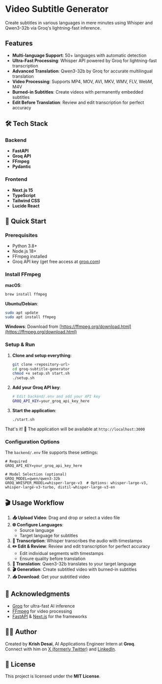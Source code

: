 # Video Subtitle Generator

Create subtitles in various languages in mere minutes using Whisper and Qwen3-32b via Groq's lightning-fast inference.

## Features
- **Multi-language Support**: 50+ languages with automatic detection
- **Ultra-Fast Processing**: Whisper API powered by Groq for lightning-fast transcription
- **Advanced Translation**: Qwen3-32b by Groq for accurate multilingual translation
- **Video Processing**: Supports MP4, MOV, AVI, MKV, WMV, FLV, WebM, M4V 
- **Burned-in Subtitles**: Create videos with permanently embedded subtitles
- **Edit Before Translation**: Review and edit transcription for perfect accuracy

## 🛠️ Tech Stack

### Backend
- **FastAPI**
- **Groq API**
- **FFmpeg**
- **Pydantic**

### Frontend
- **Next.js 15**
- **TypeScript**
- **Tailwind CSS**
- **Lucide React**

## 🚀 Quick Start

### Prerequisites
- Python 3.8+
- Node.js 18+
- FFmpeg installed
- Groq API key (get free access at [groq.com](https://groq.com))

### Install FFmpeg

**macOS**:
```bash
brew install ffmpeg
```

**Ubuntu/Debian**:
```bash
sudo apt update
sudo apt install ffmpeg
```

**Windows**:
Download from [https://ffmpeg.org/download.html](https://ffmpeg.org/download.html)

### Setup & Run

1. **Clone and setup everything**:
   ```bash
   git clone <repository-url>
   cd groq-subtitle-generator
   chmod +x setup.sh start.sh
   ./setup.sh
   ```

2. **Add your Groq API key**:
   ```bash
   # Edit backend/.env and add your API key
   GROQ_API_KEY=your_groq_api_key_here
   ```

3. **Start the application**:
   ```bash
   ./start.sh
   ```

That's it! 🎉 The application will be available at `http://localhost:3000`

### Configuration Options

The `backend/.env` file supports these settings:

```env
# Required
GROQ_API_KEY=your_groq_api_key_here

# Model Selection (optional)
GROQ_MODEL=qwen/qwen3-32b
GROQ_WHISPER_MODEL=whisper-large-v3  # Options: whisper-large-v3, whisper-large-v3-turbo, distil-whisper-large-v3-en
```

## 🎬 Usage Workflow

1. **📤 Upload Video**: Drag and drop or select a video file
2. **🌐 Configure Languages**: 
   - Source language
   - Target language for subtitles
3. **🎵 Transcription**: Whisper transcribes the audio with timestamps
4. **✏️ Edit & Review**: Review and edit transcription for perfect accuracy
   - Edit individual segments with timestamps
   - Ensure quality before translation
5. **🔄 Translation**: Qwen3-32b translates to your target language
6. **🎬 Generation**: Create subtitled video with burned-in subtitles
7. **📥 Download**: Get your subtitled video

## 🙏 Acknowledgments

- [Groq](https://groq.com) for ultra-fast AI inference
- [FFmpeg](https://ffmpeg.org) for video processing
- [FastAPI](https://fastapi.tiangolo.com) & [Next.js](https://nextjs.org) for the frameworks

## 👨‍💻 Author  
Created by **Krish Desai**, AI Applications Engineer Intern at **Groq**.  
Connect with him on [X (formerly Twitter)](https://x.com/thekrishdesai) and [LinkedIn](https://linkedin.com/in/desaikrish).

## 📄 License  
This project is licensed under the **MIT License**.
